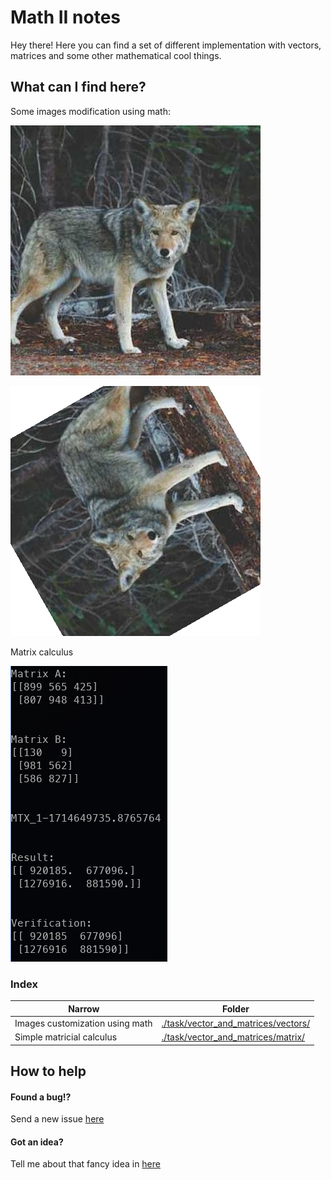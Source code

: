 # Math II notes

Hey there! Here you can find a set of different implementation with vectors, matrices and
some other mathematical cool things.

## What can I find here?

Some images modification using math:

![Default image](./.examples/exa.jpg "Default")

![Converted image](./.examples/exa_conversion.png "After conversion")

Matrix calculus

![Simple matrix](./.examples/calculus.png "Simple matrix calculus")

### Index

| Narrow                          | Folder                                                                     |
| ------------------------------- | -------------------------------------------------------------------------- |
| Images customization using math | [./task/vector_and_matrices/vectors/](./task/vector_and_matrices/vectors/) |
| Simple matricial calculus       | [./task/vector_and_matrices/matrix/ ](./task/vector_and_matrices/matrix/)  |

## How to help

#### Found a bug!?

Send a new issue [here](https://github.com/AndresMpa/math_II/issues/new?assignees=AndresMpa&labels=bug&projects=&template=community-bug-report.md&title=%5BBUG%5D)

#### Got an idea?

Tell me about that fancy idea in [here](https://github.com/AndresMpa/math_II/issues/new?assignees=AndresMpa&labels=enhancement&projects=&template=feature_request.md&title=%5BFEATURE%5D)
